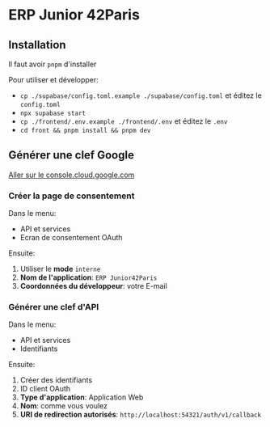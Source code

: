 # ERP Junior 42Paris

## Installation

Il faut avoir `pnpm` d'installer

Pour utiliser et développer:

  - `cp ./supabase/config.toml.example ./supabase/config.toml` et éditez le `config.toml`
  - `npx supabase start`
  - `cp ./frontend/.env.example ./frontend/.env` et éditez le `.env`
  - `cd front && pnpm install && pnpm dev`

## Générer une clef Google

[Aller sur le console.cloud.google.com](https://console.cloud.google.com/)

### Créer la page de consentement

Dans le menu:
 - API et services
 - Ecran de consentement OAuth

Ensuite:
 1. Utiliser le **mode** `interne`
 2. **Nom de l'application**: `ERP Junior42Paris`
 3. **Coordonnées du développeur**: votre E-mail

### Générer une clef d'API

Dans le menu:
 - API et services
 - Identifiants

Ensuite:
 1. Créer des identifiants
 2. ID client OAuth
 3. **Type d'application**: Application Web
 4. **Nom**: comme vous voulez
 5. **URI de redirection autorisés**: `http://localhost:54321/auth/v1/callback`
